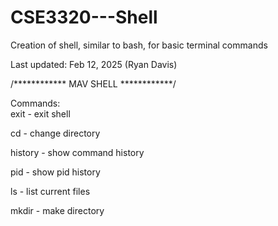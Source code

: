 # CSE3320---Shell
Creation of shell, similar to bash, for basic terminal commands 

Last updated: Feb 12, 2025 (Ryan Davis)

/************ MAV SHELL ************/

Commands:  
exit - exit shell

cd - change directory 

history - show command history

pid - show pid history 

ls - list current files 

mkdir - make directory 

